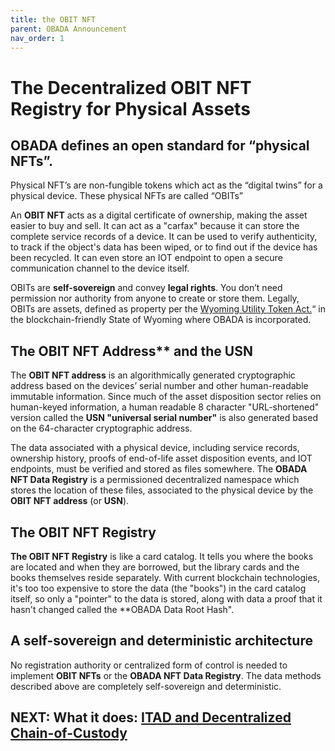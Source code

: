 ```yaml
---
title: the OBIT NFT
parent: OBADA Announcement
nav_order: 1
---
```


# The Decentralized OBIT NFT Registry for Physical Assets

## OBADA defines an open standard for “physical NFTs”.

Physical NFT’s are non-fungible tokens which act as the “digital twins” for a physical device.  These physical NFTs are called “OBITs”

An **OBIT NFT** acts as a digital certificate of ownership, making the asset easier to buy and sell.  It can act as a "carfax" because it can store the complete service records of a device.  It can be used to verify authenticity, to track if the object's data has been wiped, or to find out if the device has been recycled.  It can even store an IOT endpoint to open a secure communication channel to the device itself.

OBITs are **self-sovereign** and convey **legal rights**.   You don’t need permission nor authority from anyone to create or store them.  Legally, OBITs are assets, defined as property per the [Wyoming Utility Token Act.](https://legiscan.com/WY/text/HB0062/id/1927861/Wyoming-2019-HB0062-Enrolled.pdf)“ in the blockchain-friendly State of Wyoming where OBADA is incorporated.

## The OBIT NFT Address** and the **USN**
The **OBIT NFT address** is an algorithmically generated cryptographic address based on the devices’ serial number and other human-readable immutable information. Since much of the asset disposition sector relies on human-keyed information, a human readable 8 character "URL-shortened" version called the **USN "universal serial number"** is also generated based on the 64-character cryptographic address.

The data associated with a physical device, including service records, ownership history,  proofs of end-of-life asset disposition events, and IOT endpoints, must be verified and stored as files somewhere.   The **OBADA NFT Data Registry** is a permissioned decentralized namespace which stores the location of these files, associated to the physical device by the **OBIT NFT address** (or **USN**).


## The OBIT NFT Registry
**The OBIT NFT Registry** is like a card catalog.   It tells you where the books are located and when they are borrowed, but the library cards and the books themselves reside separately.   With current blockchain technologies, it's too too expensive to store the data (the "books") in the card catalog itself, so only a "pointer" to the data is stored, along with data a proof that it hasn't changed called the **OBADA Data Root Hash".


## A self-sovereign and deterministic architecture
No registration authority or centralized form of control is needed to implement **OBIT NFTs** or the **OBADA NFT Data Registry**.  The data methods described above are completely self-sovereign and deterministic.   


## NEXT: What it does: [ITAD and Decentralized Chain-of-Custody](decoc.md)


